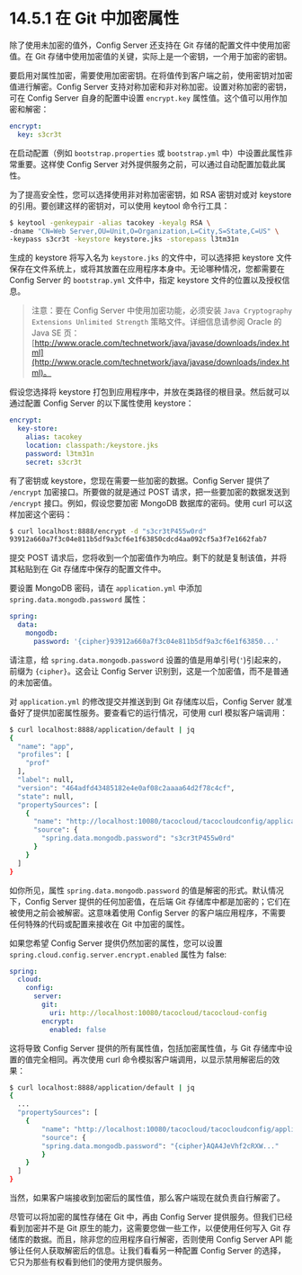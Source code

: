 # 14.5.1 在 Git 中加密属性

除了使用未加密的值外，Config Server 还支持在 Git 存储的配置文件中使用加密值。在 Git 存储中使用加密值的关键，实际上是一个密钥，一个用于加密的密钥。

要启用对属性加密，需要使用加密密钥。在将值传到客户端之前，使用密钥对加密值进行解密。Config Server 支持对称加密和非对称加密。设置对称加密的密钥，可在 Config Server 自身的配置中设置 `encrypt.key` 属性值。这个值可以用作加密和解密：

```yaml
encrypt:
  key: s3cr3t
```

在启动配置（例如 `bootstrap.properties` 或 `bootstrap.yml` 中）中设置此属性非常重要。这样使 Config Server 对外提供服务之前，可以通过自动配置加载此属性。

为了提高安全性，您可以选择使用非对称加密密钥，如 RSA 密钥对或对 keystore 的引用。要创建这样的密钥对，可以使用 keytool 命令行工具：

```bash
$ keytool -genkeypair -alias tacokey -keyalg RSA \
-dname "CN=Web Server,OU=Unit,O=Organization,L=City,S=State,C=US" \
-keypass s3cr3t -keystore keystore.jks -storepass l3tm31n
```

生成的 keystore 将写入名为 `keystore.jks` 的文件中，可以选择把 keystore 文件保存在文件系统上，或将其放置在应用程序本身中。无论哪种情况，您都需要在 Config Server 的 `bootstrap.yml` 文件中，指定 keystore 文件的位置以及授权信息。

> 注意：要在 Config Server 中使用加密功能，必须安装 `Java Cryptography Extensions Unlimited Strength` 策略文件。详细信息请参阅 Oracle 的 Java SE 页：[http://www.oracle.com/technetwork/java/javase/downloads/index.html](http://www.oracle.com/technetwork/java/javase/downloads/index.html)。

假设您选择将 keystore 打包到应用程序中，并放在类路径的根目录。然后就可以通过配置 Config Server 的以下属性使用 keystore：

```yaml
encrypt:
  key-store:
    alias: tacokey
    location: classpath:/keystore.jks
    password: l3tm31n
    secret: s3cr3t
```

有了密钥或 keystore，您现在需要一些加密的数据。Config Server 提供了 `/encrypt` 加密接口。所要做的就是通过 POST 请求，把一些要加密的数据发送到 `/encrypt` 接口。例如，假设您要加密 MongoDB 数据库的密码。使用 curl 可以这样加密这个密码：

```bash
$ curl localhost:8888/encrypt -d "s3cr3tP455w0rd"
93912a660a7f3c04e811b5df9a3cf6e1f63850cdcd4aa092cf5a3f7e1662fab7
```

提交 POST 请求后，您将收到一个加密值作为响应。剩下的就是复制该值，并将其粘贴到在 Git 存储库中保存的配置文件中。

要设置 MongoDB 密码，请在 `application.yml` 中添加 `spring.data.mongodb.password` 属性：

```yaml
spring:
  data:
    mongodb:
      password: '{cipher}93912a660a7f3c04e811b5df9a3cf6e1f63850...'
```

请注意，给 `spring.data.mongodb.password` 设置的值是用单引号\(`'`\)引起来的，前缀为 `{cipher}`。这会让 Config Server 识别到，这是一个加密值，而不是普通的未加密值。

对 `application.yml` 的修改提交并推送到到 Git 存储库以后，Config Server 就准备好了提供加密属性服务。要查看它的运行情况，可使用 curl 模拟客户端调用：

```bash
$ curl localhost:8888/application/default | jq
{
  "name": "app",
  "profiles": [
    "prof"
  ],
  "label": null,
  "version": "464adfd43485182e4e0af08c2aaaa64d2f78c4cf",
  "state": null,
  "propertySources": [
    {
      "name": "http://localhost:10080/tacocloud/tacocloudconfig/application.yml",
      "source": {
        "spring.data.mongodb.password": "s3cr3tP455w0rd"
      }
    }
  ]
}
```

如你所见，属性 `spring.data.mongodb.password` 的值是解密的形式。默认情况下，Config Server 提供的任何加密值，在后端 Git 存储库中都是加密的；它们在被使用之前会被解密。这意味着使用 Config Server 的客户端应用程序，不需要任何特殊的代码或配置来接收在 Git 中加密的属性。

如果您希望 Config Server 提供仍然加密的属性，您可以设置 `spring.cloud.config.server.encrypt.enabled` 属性为 false:

```yaml
spring:
  cloud:
    config:
      server:
        git:
          uri: http://localhost:10080/tacocloud/tacocloud-config
        encrypt:
          enabled: false
```

这将导致 Config Server 提供的所有属性值，包括加密属性值，与 Git 存储库中设置的值完全相同。再次使用 curl 命令模拟客户端调用，以显示禁用解密后的效果：

```bash
$ curl localhost:8888/application/default | jq
{
  ...
  "propertySources": [
    {
        "name": "http://localhost:10080/tacocloud/tacocloudconfig/application.yml",
        "source": {
        "spring.data.mongodb.password": "{cipher}AQA4JeVhf2cRXW..."
        }
    }
  ]
}
```

当然，如果客户端接收到加密后的属性值，那么客户端现在就负责自行解密了。

尽管可以将加密的属性存储在 Git 中，再由 Config Server 提供服务。但我们已经看到加密并不是 Git 原生的能力，这需要您做一些工作，以便使用任何写入 Git 存储库的数据。而且，除非您的应用程序自行解密，否则使用 Config Server API 能够让任何人获取解密后的信息。让我们看看另一种配置 Config Server 的选择，它只为那些有权看到他们的使用方提供服务。

